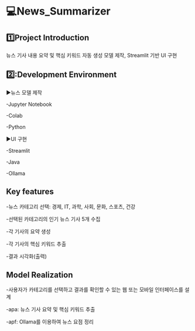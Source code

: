 :computer:News_Summarizer
=============


 :one:Project Introduction 
-------------


뉴스 기사 내용 요약 및 핵심 키워드 자동 생성 모델 제작, Streamlit 기반 UI 구현


2️⃣:Development Environment
-------------


▶뉴스 모델 제작

-Jupyter Notebook

-Colab

-Python

▶UI 구현

-Streamlit

-Java

-Ollama



Key features
-------------


-뉴스 카테고리 선택: 경제, IT, 과학, 사회, 문화, 스포츠, 건강

-선택된 카테고리의 인기 뉴스 기사 5개 수집

-각 기사의 요약 생성

-각 기사의 핵심 키워드 추출

-결과 시각화(출력)


Model Realization
-------------


-사용자가 카테고리를 선택하고 결과를 확인할 수 있는 웹 또는 모바일 인터페이스를 설계

-apa: 뉴스 기사 요약 및 핵심 키워드 추출

-apf: Ollama를 이용하여 뉴스 요점 정리
